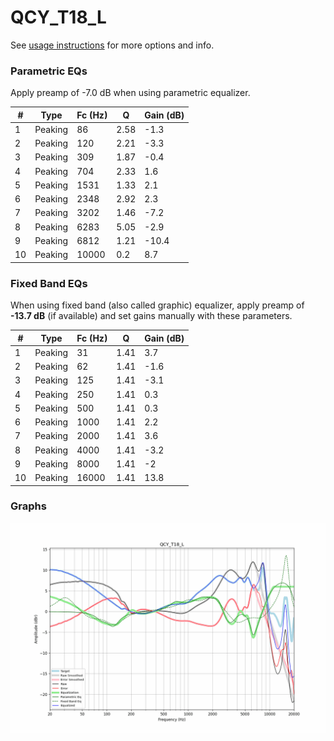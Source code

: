 # QCY_T18_L
See [usage instructions](https://github.com/jaakkopasanen/AutoEq#usage) for more options and info.

### Parametric EQs
Apply preamp of -7.0 dB when using parametric equalizer.

|   # | Type    |   Fc (Hz) |    Q |   Gain (dB) |
|-----|---------|-----------|------|-------------|
|   1 | Peaking |        86 | 2.58 |        -1.3 |
|   2 | Peaking |       120 | 2.21 |        -3.3 |
|   3 | Peaking |       309 | 1.87 |        -0.4 |
|   4 | Peaking |       704 | 2.33 |         1.6 |
|   5 | Peaking |      1531 | 1.33 |         2.1 |
|   6 | Peaking |      2348 | 2.92 |         2.3 |
|   7 | Peaking |      3202 | 1.46 |        -7.2 |
|   8 | Peaking |      6283 | 5.05 |        -2.9 |
|   9 | Peaking |      6812 | 1.21 |       -10.4 |
|  10 | Peaking |     10000 | 0.2  |         8.7 |

### Fixed Band EQs
When using fixed band (also called graphic) equalizer, apply preamp of **-13.7 dB** (if available) and set gains manually with these parameters.

|   # | Type    |   Fc (Hz) |    Q |   Gain (dB) |
|-----|---------|-----------|------|-------------|
|   1 | Peaking |        31 | 1.41 |         3.7 |
|   2 | Peaking |        62 | 1.41 |        -1.6 |
|   3 | Peaking |       125 | 1.41 |        -3.1 |
|   4 | Peaking |       250 | 1.41 |         0.3 |
|   5 | Peaking |       500 | 1.41 |         0.3 |
|   6 | Peaking |      1000 | 1.41 |         2.2 |
|   7 | Peaking |      2000 | 1.41 |         3.6 |
|   8 | Peaking |      4000 | 1.41 |        -3.2 |
|   9 | Peaking |      8000 | 1.41 |        -2   |
|  10 | Peaking |     16000 | 1.41 |        13.8 |

### Graphs
![](./QCY_T18_L.png)
